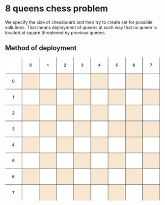 # 8 queens chess problem

We specify the size of chessboard and then try to create set for possible sollutions.
That means deployment of queens at such way that no queen is located at square threatened by previous queens.

## Method of deployment

 ![alt text](https://github.com/JPcooldev/8_queens/blob/main/chessboard.png "Text to show on mouseover")
